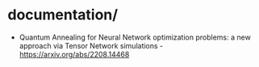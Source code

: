 # documentation/

- Quantum Annealing for Neural Network optimization problems: a new approach via Tensor Network simulations - https://arxiv.org/abs/2208.14468
